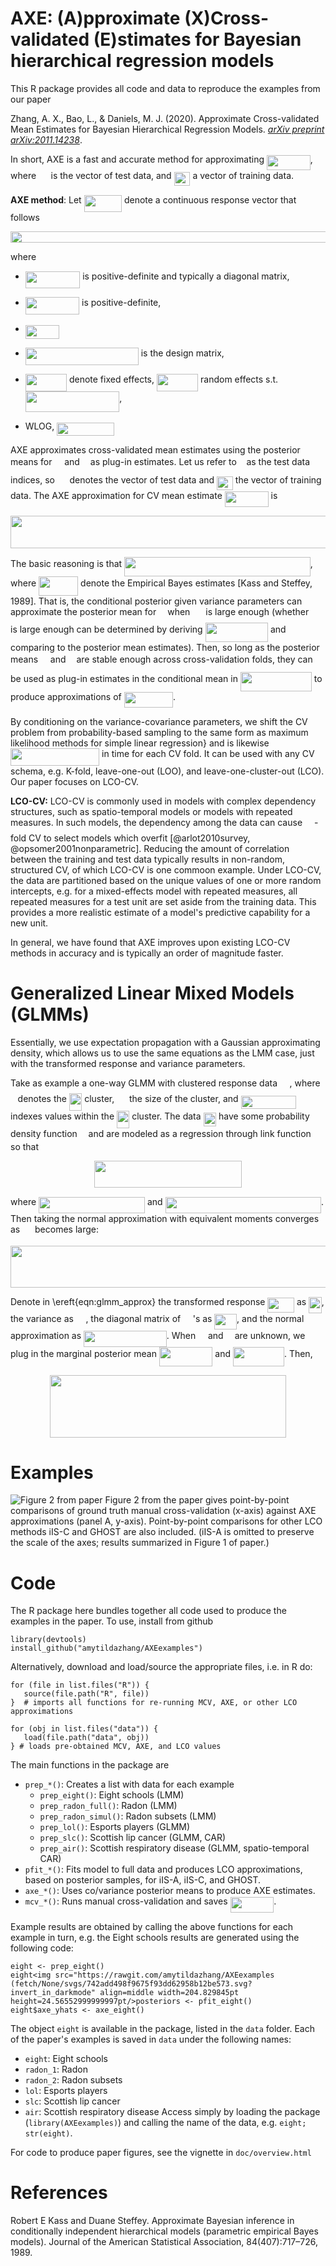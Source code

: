# AXE: (A)pproximate (X)Cross-validated (E)stimates for Bayesian hierarchical regression models

This R package provides all code and data to reproduce the examples from our paper

Zhang, A. X., Bao, L., & Daniels, M. J. (2020). Approximate Cross-validated Mean Estimates for Bayesian Hierarchical Regression Models. [_arXiv preprint arXiv:2011.14238_](https://arxiv.org/abs/2011.14238).

In short, AXE is a fast and accurate method for approximating <img src="https://rawgit.com/amytildazhang/AXEexamples (fetch/None/svgs/091cb68641254b4fe2259ab2b767b445.svg?invert_in_darkmode" align=middle width=69.82668pt height=24.56552999999997pt/>, where <img src="https://rawgit.com/amytildazhang/AXEexamples (fetch/None/svgs/59645ee1d242ecd5f3c6e02fdfafc4f0.svg?invert_in_darkmode" align=middle width=15.589530000000002pt height=22.381919999999983pt/> is the vector of test data, and <img src="https://rawgit.com/amytildazhang/AXEexamples (fetch/None/svgs/e70dee896df24b6ac8b4b9c6ecbce0c7.svg?invert_in_darkmode" align=middle width=25.82514pt height=22.381919999999983pt/> a vector of training data. 



**AXE method**: Let <img src="https://rawgit.com/amytildazhang/AXEexamples (fetch/None/svgs/0edb5f964ed489ea149b4ed86e4cf17a.svg?invert_in_darkmode" align=middle width=60.38505pt height=27.598230000000008pt/> denote a continuous response vector that follows

<p align="center"><img src="https://rawgit.com/amytildazhang/AXEexamples (fetch/None/svgs/2d6863afb385d0d8e213533d65d28557.svg?invert_in_darkmode" align=middle width=641.9060999999999pt height=18.269295pt/></p>

where 

- <img src="https://rawgit.com/amytildazhang/AXEexamples (fetch/None/svgs/b804e5c4d96a62a9bda96e61babb8291.svg?invert_in_darkmode" align=middle width=87.40264499999999pt height=27.598230000000008pt/> is positive-definite and typically a diagonal matrix,

- <img src="https://rawgit.com/amytildazhang/AXEexamples (fetch/None/svgs/631eae5077367ce1492d07680308f52a.svg?invert_in_darkmode" align=middle width=86.34978000000001pt height=27.598230000000008pt/> is positive-definite, 

- <img src="https://rawgit.com/amytildazhang/AXEexamples (fetch/None/svgs/3aebf55562d5d25eb561e37600044391.svg?invert_in_darkmode" align=middle width=54.568470000000005pt height=22.381919999999983pt/>

- <img src="https://rawgit.com/amytildazhang/AXEexamples (fetch/None/svgs/81356f1013f18f7a294e948fdd54fece.svg?invert_in_darkmode" align=middle width=180.965895pt height=27.940769999999983pt/> is the design matrix,

- <img src="https://rawgit.com/amytildazhang/AXEexamples (fetch/None/svgs/fc597e868bfa2bfc6a26041e84328ed7.svg?invert_in_darkmode" align=middle width=66.17027999999999pt height=27.598230000000008pt/> denote fixed effects, <img src="https://rawgit.com/amytildazhang/AXEexamples (fetch/None/svgs/d3af09bf0a49960aad5b866df1c3cabb.svg?invert_in_darkmode" align=middle width=66.17027999999999pt height=27.598230000000008pt/> random effects s.t. <img src="https://rawgit.com/amytildazhang/AXEexamples (fetch/None/svgs/e5f466966fecdb34ff036a2ef1fc2cde.svg?invert_in_darkmode" align=middle width=150.36615pt height=32.55549000000001pt/>, 

- WLOG, <img src="https://rawgit.com/amytildazhang/AXEexamples (fetch/None/svgs/4de3ab8dcd6b8f58e97e2eccdfcfa0ff.svg?invert_in_darkmode" align=middle width=92.179065pt height=21.10812pt/> 


AXE approximates cross-validated mean estimates using the posterior means for <img src="https://rawgit.com/amytildazhang/AXEexamples (fetch/None/svgs/d4261132636819ae7c6f4039dafc4016.svg?invert_in_darkmode" align=middle width=11.827860000000003pt height=31.056300000000004pt/> and <img src="https://rawgit.com/amytildazhang/AXEexamples (fetch/None/svgs/bde65f3adefc3c20e7dfdac5b016f5f9.svg?invert_in_darkmode" align=middle width=9.058995000000001pt height=22.745910000000016pt/> as plug-in estimates. Let us refer to <img src="https://rawgit.com/amytildazhang/AXEexamples (fetch/None/svgs/36b5afebdba34564d884d347484ac0c7.svg?invert_in_darkmode" align=middle width=7.681657500000003pt height=21.602129999999985pt/> as the test data indices, so <img src="https://rawgit.com/amytildazhang/AXEexamples (fetch/None/svgs/59645ee1d242ecd5f3c6e02fdfafc4f0.svg?invert_in_darkmode" align=middle width=15.589530000000002pt height=22.381919999999983pt/> denotes the vector of test data and <img src="https://rawgit.com/amytildazhang/AXEexamples (fetch/None/svgs/e70dee896df24b6ac8b4b9c6ecbce0c7.svg?invert_in_darkmode" align=middle width=25.82514pt height=22.381919999999983pt/> the vector of training data. The AXE approximation for CV mean estimate <img src="https://rawgit.com/amytildazhang/AXEexamples (fetch/None/svgs/091cb68641254b4fe2259ab2b767b445.svg?invert_in_darkmode" align=middle width=69.82668pt height=24.56552999999997pt/> is
<p align="center"><img src="https://rawgit.com/amytildazhang/AXEexamples (fetch/None/svgs/3122a703d6ccfe15fe4863dd1be0f56a.svg?invert_in_darkmode" align=middle width=533.511pt height=52.457625pt/></p>

The basic reasoning is that  <img src="https://rawgit.com/amytildazhang/AXEexamples (fetch/None/svgs/7f330ed5b7dd756c1109185343b82a48.svg?invert_in_darkmode" align=middle width=297.665445pt height=31.056300000000004pt/>, where <img src="https://rawgit.com/amytildazhang/AXEexamples (fetch/None/svgs/4d44968bfd84067b99cd11f3fb43fdcf.svg?invert_in_darkmode" align=middle width=63.107715pt height=31.056300000000004pt/> denote the Empirical Bayes estimates [Kass and Steffey, 1989]. That is, the conditional posterior given variance parameters can approximate the posterior mean for <img src="https://rawgit.com/amytildazhang/AXEexamples (fetch/None/svgs/8217ed3c32a785f0b5aad4055f432ad8.svg?invert_in_darkmode" align=middle width=10.127700000000003pt height=22.745910000000016pt/> when <img src="https://rawgit.com/amytildazhang/AXEexamples (fetch/None/svgs/bda33f0358442dd75d7487fa0ba0a279.svg?invert_in_darkmode" align=middle width=17.042355pt height=22.381919999999983pt/> is large enough (whether <img src="https://rawgit.com/amytildazhang/AXEexamples (fetch/None/svgs/bda33f0358442dd75d7487fa0ba0a279.svg?invert_in_darkmode" align=middle width=17.042355pt height=22.381919999999983pt/> is large enough can be determined by deriving <img src="https://rawgit.com/amytildazhang/AXEexamples (fetch/None/svgs/412226af2aad4e32ff0a61874d8ecb6a.svg?invert_in_darkmode" align=middle width=100.33023pt height=31.056300000000004pt/> and comparing to the posterior mean estimates). Then, so long as the posterior means <img src="https://rawgit.com/amytildazhang/AXEexamples (fetch/None/svgs/d4261132636819ae7c6f4039dafc4016.svg?invert_in_darkmode" align=middle width=11.827860000000003pt height=31.056300000000004pt/> and <img src="https://rawgit.com/amytildazhang/AXEexamples (fetch/None/svgs/bde65f3adefc3c20e7dfdac5b016f5f9.svg?invert_in_darkmode" align=middle width=9.058995000000001pt height=22.745910000000016pt/> are stable enough across cross-validation folds, they can be used as plug-in estimates in the conditional mean in <img src="https://rawgit.com/amytildazhang/AXEexamples (fetch/None/svgs/48d23936f8dd5befe2652a6297bbb7f4.svg?invert_in_darkmode" align=middle width=113.87772pt height=31.056300000000004pt/> to produce approximations of   <img src="https://rawgit.com/amytildazhang/AXEexamples (fetch/None/svgs/3bb15193175fa831416f8dac78754980.svg?invert_in_darkmode" align=middle width=78.381105pt height=24.56552999999997pt/>. 

By conditioning on the variance-covariance parameters, we shift the CV problem from probability-based sampling to the same form as maximum likelihood methods for simple linear regression} and is likewise <img src="https://rawgit.com/amytildazhang/AXEexamples (fetch/None/svgs/2c18bba38ccecb24edb4382fda296a83.svg?invert_in_darkmode" align=middle width=142.167135pt height=27.940769999999983pt/> in time for each CV fold. It can be used with any CV schema, e.g. K-fold, leave-one-out (LOO), and leave-one-cluster-out (LCO). Our paper focuses on LCO-CV.

**LCO-CV:** LCO-CV is commonly used in models with complex dependency structures, such as spatio-temporal models or models with repeated measures.  In such models, the dependency among the data can cause <img src="https://rawgit.com/amytildazhang/AXEexamples (fetch/None/svgs/d6328eaebbcd5c358f426dbea4bdbf70.svg?invert_in_darkmode" align=middle width=15.080505pt height=22.381919999999983pt/>-fold CV to select models which overfit [@arlot2010survey, @opsomer2001nonparametric]. Reducing the amount of correlation between the training and test data typically results in non-random, structured CV, of which LCO-CV is one commoon example. Under LCO-CV, the data are partitioned based on the unique values of one or more random intercepts, e.g. for a mixed-effects model with repeated measures, all repeated measures for a test unit are set aside from the training data. This provides a more realistic estimate of a model's predictive capability for a new unit. 

In general, we have found that AXE improves upon existing LCO-CV methods in accuracy and is typically an order of magnitude faster. 


# Generalized Linear Mixed Models (GLMMs)

Essentially, we use expectation propagation with a Gaussian approximating density, which allows us to use the same equations as the LMM case, just with the transformed response and variance parameters. 

Take as example a one-way GLMM with clustered response data <img src="https://rawgit.com/amytildazhang/AXEexamples (fetch/None/svgs/81cd5d7f4642dc17bd1cbd70e9b10b9d.svg?invert_in_darkmode" align=middle width=15.589530000000002pt height=22.381919999999983pt/>, where <img src="https://rawgit.com/amytildazhang/AXEexamples (fetch/None/svgs/36b5afebdba34564d884d347484ac0c7.svg?invert_in_darkmode" align=middle width=7.681657500000003pt height=21.602129999999985pt/> denotes the <img src="https://rawgit.com/amytildazhang/AXEexamples (fetch/None/svgs/95291b39ba5d9dba052b40bf07b12cd2.svg?invert_in_darkmode" align=middle width=20.29962pt height=27.852989999999977pt/> cluster, <img src="https://rawgit.com/amytildazhang/AXEexamples (fetch/None/svgs/54158e2c605c3ecf783cdc13e7235676.svg?invert_in_darkmode" align=middle width=15.911775pt height=14.102549999999994pt/> the size of the cluster, and <img src="https://rawgit.com/amytildazhang/AXEexamples (fetch/None/svgs/18782f74837a5ea1c78b0477c82e634c.svg?invert_in_darkmode" align=middle width=88.37928pt height=21.10812pt/> indexes values within the <img src="https://rawgit.com/amytildazhang/AXEexamples (fetch/None/svgs/95291b39ba5d9dba052b40bf07b12cd2.svg?invert_in_darkmode" align=middle width=20.29962pt height=27.852989999999977pt/> cluster. The data <img src="https://rawgit.com/amytildazhang/AXEexamples (fetch/None/svgs/5915d85d514588f02f78c0d62a42c632.svg?invert_in_darkmode" align=middle width=20.5392pt height=22.381919999999983pt/> have some probability density function <img src="https://rawgit.com/amytildazhang/AXEexamples (fetch/None/svgs/f30fdded685c83b0e7b446aa9c9aa120.svg?invert_in_darkmode" align=middle width=9.922935000000003pt height=14.102549999999994pt/> and are modeled as a regression through link function <img src="https://rawgit.com/amytildazhang/AXEexamples (fetch/None/svgs/3cf4fbd05970446973fc3d9fa3fe3c41.svg?invert_in_darkmode" align=middle width=8.398995000000005pt height=14.102549999999994pt/> so that
<p align="center"><img src="https://rawgit.com/amytildazhang/AXEexamples (fetch/None/svgs/73a24cd48fb6548bc1a720d2794039cd.svg?invert_in_darkmode" align=middle width=235.52100000000002pt height=42.926895pt/></p>
where <img src="https://rawgit.com/amytildazhang/AXEexamples (fetch/None/svgs/391778de429bd69950e52d640c84082d.svg?invert_in_darkmode" align=middle width=169.99174499999998pt height=26.70657pt/> and <img src="https://rawgit.com/amytildazhang/AXEexamples (fetch/None/svgs/8217d9e1e73d921529eaa09fd2639ae8.svg?invert_in_darkmode" align=middle width=249.30229500000002pt height=26.70657pt/>. Then taking the normal approximation with equivalent moments converges as <img src="https://rawgit.com/amytildazhang/AXEexamples (fetch/None/svgs/a8f31f4eaabba25bc3f6b9603cbdc63f.svg?invert_in_darkmode" align=middle width=15.911775pt height=14.102549999999994pt/> becomes large:
<p align="center"><img src="https://rawgit.com/amytildazhang/AXEexamples (fetch/None/svgs/44053ec472a47caecfc622d32bb8ed22.svg?invert_in_darkmode" align=middle width=531.6134999999999pt height=66.47487pt/></p>

Denote in \ereft{eqn:glmm_approx} the transformed response <img src="https://rawgit.com/amytildazhang/AXEexamples (fetch/None/svgs/44849e8252c5150da94f717b14de782f.svg?invert_in_darkmode" align=middle width=42.57429pt height=24.56552999999997pt/> as <img src="https://rawgit.com/amytildazhang/AXEexamples (fetch/None/svgs/cabd60a15cecb9c03cd7992e8de12089.svg?invert_in_darkmode" align=middle width=20.5392pt height=25.670699999999986pt/>, the variance as <img src="https://rawgit.com/amytildazhang/AXEexamples (fetch/None/svgs/fb95b7a172e28cc065861be926a2b187.svg?invert_in_darkmode" align=middle width=15.548115000000001pt height=26.70657pt/>, the diagonal matrix of <img src="https://rawgit.com/amytildazhang/AXEexamples (fetch/None/svgs/fb95b7a172e28cc065861be926a2b187.svg?invert_in_darkmode" align=middle width=15.548115000000001pt height=26.70657pt/>'s as <img src="https://rawgit.com/amytildazhang/AXEexamples (fetch/None/svgs/28661a9e9fcbc4ed7e83a5b94d96f5a4.svg?invert_in_darkmode" align=middle width=35.665905pt height=24.56552999999997pt/>, and the normal approximation as <img src="https://rawgit.com/amytildazhang/AXEexamples (fetch/None/svgs/a985530bd7b6ca7c39b5c776712987ba.svg?invert_in_darkmode" align=middle width=132.7524pt height=25.670699999999986pt/>. When <img src="https://rawgit.com/amytildazhang/AXEexamples (fetch/None/svgs/813cd865c037c89fcdc609b25c465a05.svg?invert_in_darkmode" align=middle width=11.827860000000003pt height=22.381919999999983pt/> and <img src="https://rawgit.com/amytildazhang/AXEexamples (fetch/None/svgs/8217ed3c32a785f0b5aad4055f432ad8.svg?invert_in_darkmode" align=middle width=10.127700000000003pt height=22.745910000000016pt/> are unknown, we plug in the marginal posterior mean <img src="https://rawgit.com/amytildazhang/AXEexamples (fetch/None/svgs/5458790cb780f379ee7fdeb47d5c72c2.svg?invert_in_darkmode" align=middle width=85.41489pt height=31.056300000000004pt/> and <img src="https://rawgit.com/amytildazhang/AXEexamples (fetch/None/svgs/a71e9245f4eabee2f68c1ce37c9cada3.svg?invert_in_darkmode" align=middle width=82.01127pt height=31.421609999999983pt/>. Then,
<p align="center"><img src="https://rawgit.com/amytildazhang/AXEexamples (fetch/None/svgs/5585182c754f786a889bfdce13ccbcda.svg?invert_in_darkmode" align=middle width=377.4309pt height=99.19337999999999pt/></p>


# Examples

![Figure 2 from paper](data-raw/p_both.png)
Figure 2 from the paper gives point-by-point comparisons of ground truth manual cross-validation (x-axis) against AXE approximations (panel A, y-axis). Point-by-point comparisons for other LCO methods iIS-C and GHOST are also included. (iIS-A is omitted to preserve the scale of the axes; results summarized in Figure 1 of paper.)

# Code
The R package here bundles together all code used to produce the examples in the paper. To use, install from github 

```{r}
library(devtools)
install_github("amytildazhang/AXEexamples")

```

Alternatively, download and load/source the appropriate files, i.e. in R do:

```{r}
for (file in list.files("R")) {
   source(file.path("R", file))
}  # imports all functions for re-running MCV, AXE, or other LCO approximations

for (obj in list.files("data")) {
   load(file.path("data", obj))
} # loads pre-obtained MCV, AXE, and LCO values

```

The main functions in the package are

- `prep_*()`: Creates a list with data for each example
   + `prep_eight()`: Eight schools (LMM)
   + `prep_radon_full()`: Radon (LMM)
   + `prep_radon_simul()`: Radon subsets (LMM)
   + `prep_lol()`: Esports players (GLMM)
   + `prep_slc()`: Scottish lip cancer (GLMM, CAR)
   + `prep_air()`: Scottish respiratory disease (GLMM, spatio-temporal CAR)
- `pfit_*()`: Fits model to full data and produces LCO approximations, based on posterior samples, for iIS-A, iIS-C, and GHOST.
- `axe_*()`: Uses co/variance posterior means to produce AXE estimates.
- `mcv_*()`: Runs manual cross-validation and saves <img src="https://rawgit.com/amytildazhang/AXEexamples (fetch/None/svgs/091cb68641254b4fe2259ab2b767b445.svg?invert_in_darkmode" align=middle width=69.82668pt height=24.56552999999997pt/>.


Example results are obtained by calling the above functions for each example in turn, e.g. the Eight schools results are generated using the following code:
```{r eightex, eval=FALSE}
eight <- prep_eight() 
eight<img src="https://rawgit.com/amytildazhang/AXEexamples (fetch/None/svgs/742add498f9675f93dd62958b12be573.svg?invert_in_darkmode" align=middle width=204.829845pt height=24.56552999999997pt/>posteriors <- pfit_eight() 
eight$axe_yhats <- axe_eight() 

```

The object `eight` is available in the package, listed in the `data` folder. Each of the paper's examples is saved in  `data` under the following names:
- `eight`: Eight schools
- `radon_1`: Radon
- `radon_2`: Radon subsets
- `lol`: Esports players
- `slc`: Scottish lip cancer
- `air`: Scottish respiratory disease
Access simply by loading the package (`library(AXEexamples)`) and calling the name of the data, e.g. `eight; str(eight)`.

For code to produce paper figures, see the vignette in `doc/overview.html`


# References

Robert E Kass and Duane Steffey. Approximate Bayesian inference in conditionally independent hierarchical models (parametric empirical Bayes models). Journal of the American Statistical Association, 84(407):717–726, 1989.




